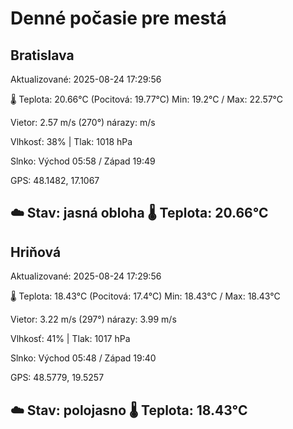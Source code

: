 ﻿# Denné počasie pre mestá

## Bratislava
Aktualizované: 2025-08-24 17:29:56

🌡️ Teplota: 20.66°C 
(Pocitová: 19.77°C)
Min: 19.2°C / Max: 22.57°C

Vietor: 2.57 m/s    (270°) 
nárazy:  m/s

Vlhkosť: 38% | Tlak: 1018 hPa

Slnko: Východ 05:58 / Západ 19:49

GPS: 48.1482, 17.1067

☁️ Stav: jasná obloha        🌡️ Teplota: 20.66°C
---

## Hriňová
Aktualizované: 2025-08-24 17:29:56

🌡️ Teplota: 18.43°C 
(Pocitová: 17.4°C)
Min: 18.43°C / Max: 18.43°C

Vietor: 3.22 m/s (297°)
nárazy: 3.99 m/s

Vlhkosť: 41% | Tlak: 1017 hPa

Slnko: Východ 05:48 / Západ 19:40

GPS: 48.5779, 19.5257

☁️ Stav: polojasno        🌡️ Teplota: 18.43°C
---
